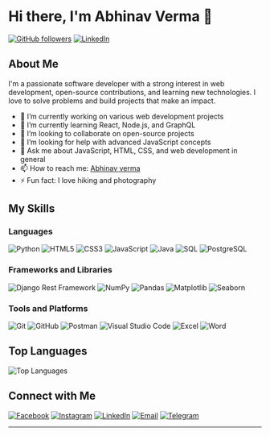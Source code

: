 # Hi there, I'm Abhinav Verma 👋
[![GitHub followers](https://img.shields.io/github/followers/AbhinavVerma01?label=Follow&style=social)](https://github.com/AbhinavVerma01)
[![LinkedIn](https://img.shields.io/badge/-LinkedIn-0A66C2?style=flat&logo=linkedin&logoColor=white)](https://www.linkedin.com/in/YOUR_USERNAME/) 

## About Me

I'm a passionate software developer with a strong interest in web development, open-source contributions, and learning new technologies. I love to solve problems and build projects that make an impact.

- 🔭 I’m currently working on various web development projects
- 🌱 I’m currently learning React, Node.js, and GraphQL
- 👯 I’m looking to collaborate on open-source projects
- 🤔 I’m looking for help with advanced JavaScript concepts
- 💬 Ask me about JavaScript, HTML, CSS, and web development in general
- 📫 How to reach me: [Abhinav verma](mailto:abhinav.verma@example.com)
- ⚡ Fun fact: I love hiking and photography

## My Skills

### Languages
![Python](https://img.shields.io/badge/-Python-3776AB?style=flat&logo=python&logoColor=white) ![HTML5](https://img.shields.io/badge/-HTML5-E34F26?style=flat&logo=html5&logoColor=white) ![CSS3](https://img.shields.io/badge/-CSS3-1572B6?style=flat&logo=css3&logoColor=white) ![JavaScript](https://img.shields.io/badge/-JavaScript-F7DF1E?style=flat&logo=javascript&logoColor=black)
![Java](https://img.shields.io/badge/-Java-007396?style=flat&logo=java&logoColor=white) ![SQL](https://img.shields.io/badge/-SQL-4479A1?style=flat&logo=sqlite&logoColor=white) ![PostgreSQL](https://img.shields.io/badge/-PostgreSQL-4169E1?style=flat&logo=postgresql&logoColor=white)

  

### Frameworks and Libraries
![Django Rest Framework](https://img.shields.io/badge/-Django%20Rest%20Framework-092E20?style=flat&logo=django&logoColor=white) ![NumPy](https://img.shields.io/badge/-NumPy-013243?style=flat&logo=numpy&logoColor=white) ![Pandas](https://img.shields.io/badge/-Pandas-150458?style=flat&logo=pandas&logoColor=white) ![Matplotlib](https://img.shields.io/badge/-Matplotlib-11557C?style=flat&logo=matplotlib&logoColor=white) ![Seaborn](https://img.shields.io/badge/-Seaborn-0080B9?style=flat&logo=seaborn&logoColor=white)
### Tools and Platforms
![Git](https://img.shields.io/badge/-Git-F05032?style=flat&logo=git&logoColor=white) ![GitHub](https://img.shields.io/badge/-GitHub-181717?style=flat&logo=github&logoColor=white) ![Postman](https://img.shields.io/badge/-Postman-FF6C37?style=flat&logo=postman&logoColor=white) ![Visual Studio Code](https://img.shields.io/badge/-Visual%20Studio%20Code-007ACC?style=flat&logo=visual-studio-code&logoColor=white) ![Excel](https://img.shields.io/badge/-Excel-217346?style=flat&logo=microsoft-excel&logoColor=white) ![Word](https://img.shields.io/badge/-Word-2B579A?style=flat&logo=microsoft-word&logoColor=white)





## Top Languages

![Top Languages](https://github-readme-stats.vercel.app/api/top-langs/?username=AbhinavVerma01&layout=compact&theme=radical)

## Connect with Me
[![Facebook](https://img.shields.io/badge/-Facebook-1877F2?style=flat&logo=facebook&logoColor=white)](https://www.facebook.com/abhinish.verma.1) [![Instagram](https://img.shields.io/badge/-Instagram-E4405F?style=flat&logo=instagram&logoColor=white)](https://www.instagram.com/abhinovverma?igsh=MXNmcnBpMXo2d3o4cQ==) [![LinkedIn](https://img.shields.io/badge/-LinkedIn-0A66C2?style=flat&logo=linkedin&logoColor=white)](https://www.linkedin.com/in/YOUR_USERNAME/) [![Email](https://img.shields.io/badge/-Gmail-D14836?style=flat&logo=gmail&logoColor=white)](mailto:av438639@gmail.com) [![Telegram](https://img.shields.io/badge/-Telegram-26A5E4?style=flat&logo=telegram&logoColor=white)](https://t.me/Abhinavverma)



____________________________________________________________________________________________________________________________________________________________________________________________________________________

